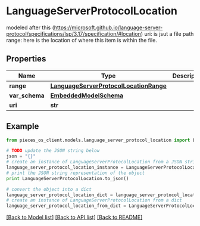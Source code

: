 # LanguageServerProtocolLocation

modeled after this (https://microsoft.github.io/language-server-protocol/specifications/lsp/3.17/specification/#location)  uri: is jsut a file path  range: here is the location of where this item is within the file.

## Properties
Name | Type | Description | Notes
------------ | ------------- | ------------- | -------------
**range** | [**LanguageServerProtocolLocationRange**](LanguageServerProtocolLocationRange.md) |  | 
**var_schema** | [**EmbeddedModelSchema**](EmbeddedModelSchema.md) |  | [optional] 
**uri** | **str** |  | 

## Example

```python
from pieces_os_client.models.language_server_protocol_location import LanguageServerProtocolLocation

# TODO update the JSON string below
json = "{}"
# create an instance of LanguageServerProtocolLocation from a JSON string
language_server_protocol_location_instance = LanguageServerProtocolLocation.from_json(json)
# print the JSON string representation of the object
print LanguageServerProtocolLocation.to_json()

# convert the object into a dict
language_server_protocol_location_dict = language_server_protocol_location_instance.to_dict()
# create an instance of LanguageServerProtocolLocation from a dict
language_server_protocol_location_from_dict = LanguageServerProtocolLocation.from_dict(language_server_protocol_location_dict)
```
[[Back to Model list]](../README.md#documentation-for-models) [[Back to API list]](../README.md#documentation-for-api-endpoints) [[Back to README]](../README.md)


